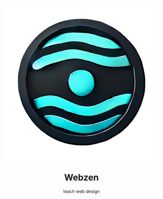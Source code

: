 <div align='center'>
  <img src='./LOGO.png' alt='My Logo' style='with:100px;' />
  <h1>Webzen</h1>

  <p>teach web design</p>
</div>

